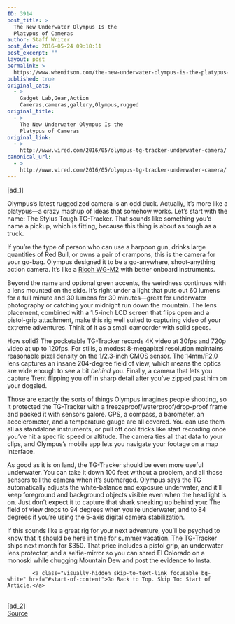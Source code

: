 ```yaml
---
ID: 3914
post_title: >
  The New Underwater Olympus Is the
  Platypus of Cameras
author: Staff Writer
post_date: 2016-05-24 09:18:11
post_excerpt: ""
layout: post
permalink: >
  https://www.whenitson.com/the-new-underwater-olympus-is-the-platypus-of-cameras/
published: true
original_cats:
  - >
    Gadget Lab,Gear,Action
    Cameras,cameras,gallery,Olympus,rugged
original_title:
  - >
    The New Underwater Olympus Is the
    Platypus of Cameras
original_link:
  - >
    http://www.wired.com/2016/05/olympus-tg-tracker-underwater-camera/
canonical_url:
  - >
    http://www.wired.com/2016/05/olympus-tg-tracker-underwater-camera/
---
```

 [ad_1]
<br><div id=""><p>Olympus’s latest ruggedized camera is an odd duck. Actually, it’s more like a platypus—a crazy mashup of ideas that somehow works. Let’s start with the name: The Stylus Tough TG-Tracker. That sounds like something you’d name a pickup, which is fitting, because this thing is about as tough as a truck.</p>
<p>If you’re the type of person who can use a harpoon gun, drinks large quantities of Red Bull, or owns a pair of crampons, this is the camera for your go-bag. Olympus designed it to be a go-anywhere, shoot-anything action camera. It’s like a <a href="http://www.dpreview.com/news/5160452334/ricoh-introduces-lightweight-wg-m2-rugged-action-cam-with-4k-capture" target="_blank">Ricoh WG-M2</a> with better onboard instruments.</p>
<p>Beyond the name and optional green accents, the weirdness continues with a lens mounted on the side. It’s right under a light that puts out 60 lumens for a full minute and 30 lumens for 30 minutes—great for underwater photography or catching your midnight run down the mountain. The lens placement, combined with a 1.5-inch LCD screen that flips open and a pistol-grip attachment, make this rig well suited to capturing video of your extreme adventures. Think of it as a small camcorder with solid specs.</p>
<p>How solid? The pocketable TG-Tracker records 4K video at 30fps and 720p video at up to 120fps. For stills, a modest 8-megapixel resolution maintains reasonable pixel density on the 1/2.3-inch CMOS sensor. The 14mm/F2.0 lens captures an insane 204-degree field of view, which means the optics are wide enough to see a bit <em>behind</em> you. Finally, a camera that lets you capture Trent flipping you off in sharp detail after you’ve zipped past him on your dogsled.</p>
<p>Those are exactly the sorts of things Olympus imagines people shooting, so it protected the TG-Tracker with a freezeproof/waterproof/drop-proof frame and packed it with sensors galore. GPS, a compass, a barometer, an accelerometer, and a temperature gauge are all covered. You can use them all as standalone instruments, or pull off cool tricks like start recording once you’ve hit a specific speed or altitude. The camera ties all that data to your clips, and Olympus’s mobile app lets you navigate your footage on a map interface.</p>
<p>As good as it is on land, the TG-Tracker should be even more useful underwater. You can take it down 100 feet without a problem, and all those sensors tell the camera when it’s submerged. Olympus says the TG automatically adjusts the white-balance and exposure underwater, and it’ll keep foreground and background objects visible even when the headlight is on. Just don’t expect it to capture that shark sneaking up behind you: The field of view drops to 94 degrees when you’re underwater, and to 84 degrees if you’re using the 5-axis digital camera stabilization.</p>
<p>If this sounds like a great rig for your next adventure, you’ll be psyched to know that it should be here in time for summer vacation. The TG-Tracker ships next month for $350. That price includes a pistol grip, an underwater lens protector, and a selfie-mirror so you can shred El Colorado on a monoski while chugging Mountain Dew and post the evidence to Insta.</p>

			<a class="visually-hidden skip-to-text-link focusable bg-white" href="#start-of-content">Go Back to Top. Skip To: Start of Article.</a>

			
</div>
<br>[ad_2]
<br><a href="http://www.wired.com/2016/05/olympus-tg-tracker-underwater-camera/">Source </a>